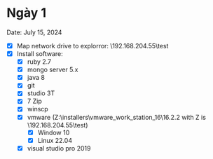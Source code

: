 # Ngày 1

Date: July 15, 2024

- [x]  Map network drive to explorror: \\192.168.204.55\test
- [x]  Install software:
    - [x]  ruby 2.7
    - [x]  mongo server 5.x
    - [x]  java 8
    - [x]  git
    - [x]  studio 3T
    - [x]  7 Zip
    - [x]  winscp
    - [x]  vmware (Z:\installers\vmware_work_station_16\16.2.2 with Z is \\192.168.204.55\test)
        - [x]  Window 10
        - [x]  Linux 22.04
    - [x]  visual studio pro 2019